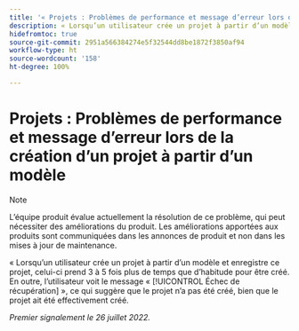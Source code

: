 ```yaml
---
title: '« Projets : Problèmes de performance et message d’erreur lors de la création d’un projet à partir d’un modèle. »'
description: « Lorsqu’un utilisateur crée un projet à partir d’un modèle et enregistre ce projet, celui-ci prend 3 à 5 fois plus de temps que d’habitude pour être créé. En outre, l’utilisateur voit le message Échec de récupération, ce qui suggère que le projet n’a pas été créé, bien que le projet ait été effectivement créé. »
hidefromtoc: true
source-git-commit: 2951a566384274e5f32544dd8be1872f3850af94
workflow-type: ht
source-wordcount: '158'
ht-degree: 100%

---
```



# Projets : Problèmes de performance et message d’erreur lors de la création d’un projet à partir d’un modèle

>[!NOTE]
>
>L’équipe produit évalue actuellement la résolution de ce problème, qui peut nécessiter des améliorations du produit. Les améliorations apportées aux produits sont communiquées dans les annonces de produit et non dans les mises à jour de maintenance.

« Lorsqu’un utilisateur crée un projet à partir d’un modèle et enregistre ce projet, celui-ci prend 3 à 5 fois plus de temps que d’habitude pour être créé. En outre, l’utilisateur voit le message « [!UICONTROL Échec de récupération] », ce qui suggère que le projet n’a pas été créé, bien que le projet ait été effectivement créé.

_Premier signalement le 26 juillet 2022._

